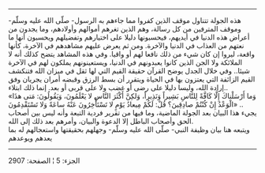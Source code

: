 ------------------------------------------------------------------------

هذه الجولة تتناول موقف الذين كفروا مما جاءهم به الرسول- صلّى الله عليه
وسلّم- وموقف المترفين من كل رسالة، وهم الذين تغرهم أموالهم وأولادهم، وما
يجدون من أعراض هذه الدنيا في أيديهم، فيحسبونها دليلا على اختيارهم
وتفضيلهم ويحسبون أنها ما نعتهم من العذاب في الدنيا والآخرة. ومن ثم يعرض
عليهم مشاهدهم في الآخرة، كأنها واقعة، ليروا إن كان شيء من ذلك نافعا لهم
أو واقيا. وفي هذه المشاهد يتضح كذلك أنه لا الملائكة ولا الجن الذين كانوا
يعبدونهم في الدنيا، ويستعينونهم يملكون لهم في الآخرة شيئا.. وفي خلال
الجدل يوضح القرآن حقيقة القيم التي لها ثقل في ميزان الله فتنكشف القيم
الزائفة التي يعتزون بها في الحياة ويتقرر أن بسط الرزق وقبضه أمران يجريان
وفق إرادة الله، وليسا دليلا على رضى أو غضب ولا على قربى أو بعد. إنما ذلك
ابتلاء..  
«وَما أَرْسَلْناكَ إِلَّا كَافَّةً لِلنَّاسِ بَشِيراً وَنَذِيراً، وَلكِنَّ أَكْثَرَ النَّاسِ لا يَعْلَمُونَ،
وَيَقُولُونَ: مَتى هذَا الْوَعْدُ إِنْ كُنْتُمْ صادِقِينَ؟ قُلْ: لَكُمْ مِيعادُ يَوْمٍ لا تَسْتَأْخِرُونَ عَنْهُ
ساعَةً وَلا تَسْتَقْدِمُونَ» ..  
يجيء هذا البيان بعد الجولة الماضية، وما فيها من تقرير فردية التبعة وأنه
ليس بين أصحاب الحق وأصحاب الباطل إلا الدعوة والبيان، وأمرهم بعد ذلك إلى
الله.  
ويتبعه هنا بيان وظيفة النبي- صلّى الله عليه وسلّم- وجهلهم بحقيقتها
واستعجالهم له بما يعدهم ويوعدهم

------------------------------------------------------------------------

الجزء: 5 ¦ الصفحة: 2907
